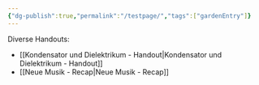 ```yaml
---
{"dg-publish":true,"permalink":"/testpage/","tags":["gardenEntry"]}
---
```


Diverse Handouts:
- [[Kondensator und Dielektrikum - Handout\|Kondensator und Dielektrikum - Handout]]
- [[Neue Musik - Recap\|Neue Musik - Recap]]
